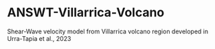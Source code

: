 # ANSWT-Villarrica-Volcano
Shear-Wave velocity model from Villarrica volcano region developed in Urra-Tapia et al., 2023
